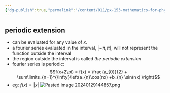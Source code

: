 ```yaml
---
{"dg-publish":true,"permalink":"/content/011/px-153-mathematics-for-physicists/term-2/px-153-j-fourier-series/px-153-j4-periodic-extensions/","noteIcon":"1","created":"2024-10-01T18:27:09.339+01:00","updated":"2024-11-26T19:39:39.553+00:00"}
---
```


## periodic extension
- can be evaluated for any value of $x$. 
- a fourier series evaluated in the interval, $[-\pi,\pi]$, will not represent the function outside the interval
- the region outside the interval is called *the periodic extension*
- fourier series is periodic: 
$$f(x+2\pi) = f(x) = \frac{a_{0}}{2} + \sum\limits_{n=1}^{\infty}\left(a_{n}\cos(nx) +b_{n} \sin(nx) \right)$$
- eg: $f(x) = |x|$
![Pasted image 20240129144857.png](/img/user/pics/Pasted%20image%2020240129144857.png)
